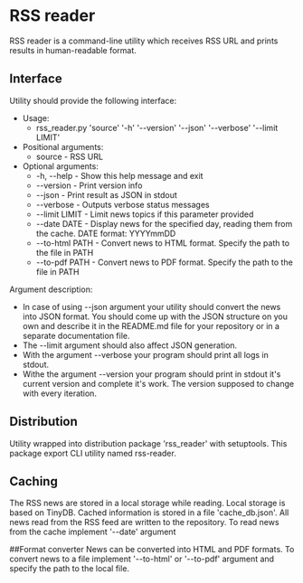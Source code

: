 # RSS reader
RSS reader is a command-line utility which receives RSS URL and prints results in human-readable format.

## Interface
Utility should provide the following interface:
+ Usage:
   + rss_reader.py 'source' '-h' '--version' '--json' '--verbose' '--limit LIMIT'
+ Positional arguments:
   + source - RSS URL
+ Optional arguments:
   + -h, --help     - Show this help message and exit
   + --version      - Print version info
   + --json         - Print result as JSON in stdout
   + --verbose      - Outputs verbose status messages
   + --limit LIMIT  - Limit news topics if this parameter provided
   + --date DATE    - Display news for the specified day, reading them from the cache. DATE format: YYYYmmDD
   + --to-html PATH - Convert news to HTML format. Specify the path to the file in PATH
   + --to-pdf PATH  - Convert news to PDF format. Specify the path to the file in PATH

Argument description:
+ In case of using --json argument your utility should convert the news into JSON format. You should come up with the JSON structure on you own and describe it in the README.md file for your repository or in a separate documentation file.
+ The --limit argument should also affect JSON generation.
+ With the argument --verbose your program should print all logs in stdout.
+ Withe the argument --version your program should print in stdout it's current version and complete it's work. The version supposed to change with every iteration.

## Distribution
Utility wrapped into distribution package 'rss_reader' with setuptools. This package export CLI utility named rss-reader.

## Caching
The RSS news are stored in a local storage while reading. Local storage is based on TinyDB. Cached information is stored in a file 'cache_db.json'. All news read from the RSS feed are written to the repository. To read news from the cache implement '--date' argument

##Format converter
News can be converted into HTML and PDF formats. To convert news to a file implement '--to-html' or '--to-pdf' argument and specify the path to the local file.